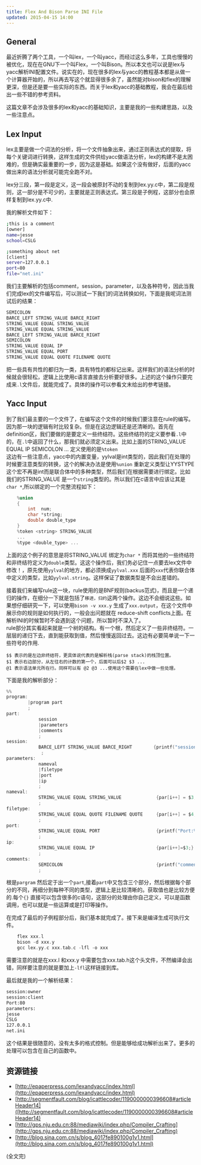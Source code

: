 ```yaml
---
title: Flex And Bison Parse INI File
updated: 2015-04-15 14:00
---
```


## General

最近折腾了两个工具，一个叫lex，一个叫yacc，而经过这么多年，工具也慢慢的被优化，现在在GNU下一个叫Flex，一个叫Bison。所以本文也可以说是lex与yacc解析INI配置文件。说实在的，现在很多的lex与yacc的教程基本都是从做一个计算器开始的，所以再去写这个就显得很多余了，虽然能对bison和flex的理解更深，但是还是要一些实际的东西。而关于lex和yacc的基础教程，我会在最后给出一些不错的参考资料。

这篇文章不会涉及很多的lex和yacc的基础知识，主要是我的一些构建思路，以及一些注意点。


## Lex Input
lex主要是做一个词法的分析，将一个文件抽象出来，通过正则表达式的提取，将每个关键词进行转换，这样生成的文件供给yacc做语法分析，lex的构建不是太困难的，但是确实最重要的一步，因为这是基础。如果这个没有做好，后面的yacc做出来的语法分析就可能完全跑不对。

lex分三段，第一段是定义，这一段会被原封不动的复制到lex.yy.c中，第二段是规则，这一部分是不可少的，主要就是正则表达式。第三段是子例程，这部分也会原样复制到lex.yy.c中. 

我的解析文件如下：

```bash
;this is a comment
[owner]
name=jesse
school=CSLG

;something about net
[client]
server=127.0.0.1
port=80
file="net.ini"
```

我们主要解析的包括comment，session，parameter，以及各种符号，因此当我们完成lex的文件编写后，可以测试一下我们的词法转换如何，下面是我呢词法测试后的结果：

```bash
SEMICOLON
BARCE_LEFT STRING_VALUE BARCE_RIGHT
STRING_VALUE EQUAL STRING_VALUE
STRING_VALUE EQUAL STRING_VALUE
BARCE_LEFT STRING_VALUE BARCE_RIGHT
SEMICOLON
STRING_VALUE EQUAL IP
STRING_VALUE EQUAL PORT
STRING_VALUE EQUAL QUOTE FILENAME QUOTE
```

把一些具有共性的都归为一类，具有特性的都标记出来。这样我们的语法分析的时候就会很轻松，逻辑上比使用c语言直接去分析要好很多。上述的这个操作只要完成来`.l`文件后，就能完成了。具体的操作可以参看文末给出的参考链接。


## Yacc Input
到了我们最主要的一个文件了，在编写这个文件的时候我们要注意在rule的编写。因为那一块的逻辑有时比较复杂。但是在这边逻辑还是还清晰的。首先在definition区，我们要做的是要定义一些终结符。这些终结符的定义要参看`.l`中的，在`.l`中返回了什么，那我们就必须定义出来。比如上面的STRING_VALUE EQUAL IP SEMICOLON ... 定义使用的是`%token`
</br>
这边有一些注意点，yacc中的内置变量，yylval是int类型的，因此我们在处理的时候要注意类型的转换，这个的解决办法是使用`%union` 重新定义类型让YYSTYPE这个宏不再是int而是联合体中的多种类型，然后我们在根据需要进行绑定。比如我们的STRING_VALUE 是一个`string`类型的。所以我们在c语言中应该让其是`char *`,所以绑定的一个完整流程如下：

```c
	%union
	{
		int  num;
		char *string;
		double double_type
	}
	%token <string> STRING_VALUE
	...
	%type <double_type> ...
```

上面的这个例子的意思是将STRING_VALUE 绑定为`char *` 而将其他的一些终结符和非终结符定义为`double`类型。这这个操作后，我们务必记住一点要去lex文件中修改！，原先使用`yylval`的地方，都必须换成`yylval.xxx` 后面的`xxx`代表你联合体中定义的类型，比如`yylval.string`。这样保证了数据类型是不会出差错的。

接着我们来编写rule这一块，rule使用的是BNF规则(backus范式)，而且是一个递归的操作，在细分一下就是包括了`移进，归约`这两个操作。这边不会细说这些。如果想仔细研究一下，可以使用`bison -v xxx.y` 生成了`xxx.output`，在这个文件中展示你的规则是如何执行的，一般会出问题就在
reduce-shift conflicts上面。在解析INI的时候暂时不会遇到这个问题，所以暂时不深入了。 
</br>
rule部分其实看起来就是一个树的结构。有一个根，然后定义了一些非终结符。一层层的递归下去，直到能获取到值，然后慢慢返回过去。这边有必要简单说一下一些符号的作用.

```
$$ 表示的是左边非终结符，更具体说代表的是解析栈(parse stack)的栈顶位置。
$1 表示右边部分，从左往右的计数的第一个，后面可以后$2 $3 ...
@1 表示语法单元所在行。同样可以有 @2 @3 ...使用这个需要在lex中做一些处理。
```

下面是我的解析部分：

```c
%%
program:
		|program part 
		;
part:	
			session			
			|parameters	
			|comments	
			;
session:	
			BARCE_LEFT STRING_VALUE BARCE_RIGHT		   {printf("session:%s\n",$2);}
			 ;
parameters: 
			nameval
			|filetype
			|port
			|ip
			;
nameval:	
			STRING_VALUE EQUAL STRING_VALUE				{par[i++] = $3;}
			;
filetype:
			STRING_VALUE EQUAL QUOTE FILENAME QUOTE 	{par[i++] = $4;}
			;
port:		
			STRING_VALUE EQUAL PORT						{printf("Port:%d\n",$3);}
			;
ip:			
			STRING_VALUE EQUAL IP						{par[i++]=$3;}
			;
comments: 
			SEMICOLON									{printf("comment ignore\n");}
			;

```

根是`pargram` 然后定于出一个`part`,接着`part`中又包含三个部分，然后根据每个部分的不同，再细分到每种不同的类型，逻辑上是比较清晰的。获取值也是比较方便的.每个`{}` 直接可以包含很多的c语句，这部分的处理由你自己定义，可以是函数调用，也可以就是一些运算或是打印等操作。


在完成了最后的子例程部分后，我们基本就完成了。接下来是编译生成可执行文件。

```c
	flex xxx.l
	bison -d xxx.y
	gcc lex.yy.c xxx.tab.c -lfl -o xxx
```

需要注意的就是在xxx.l 和xxx.y 中需要包含xxx.tab.h这个头文件，不然编译会出错，同样要注意的就是要加上`-lfl`这样链接到库。

最后就是我的一个解析结果：

```bash
session:owner
session:client
Port:80
parameters:
jesse
CSLG
127.0.0.1
net.ini
```
这个结果是很随意的，没有太多的格式控制。但是能够给成功解析出来了。更多的处理可以包含在自己的函数中。

## 资源链接

+ [http://epaperpress.com/lexandyacc/index.html](http://epaperpress.com/lexandyacc/index.html)
+ [http://segmentfault.com/blog/icattlecoder/1190000000396608#articleHeader14]([http://segmentfault.com/blog/icattlecoder/1190000000396608#articleHeader14)
+ [http://gps.nju.edu.cn:88/mediawiki/index.php/Compiler_Crafting](http://gps.nju.edu.cn:88/mediawiki/index.php/Compiler_Crafting)
+ [http://blog.sina.com.cn/s/blog_4017fe890100g1v1.html](http://blog.sina.com.cn/s/blog_4017fe890100g1v1.html)


(全文完)


